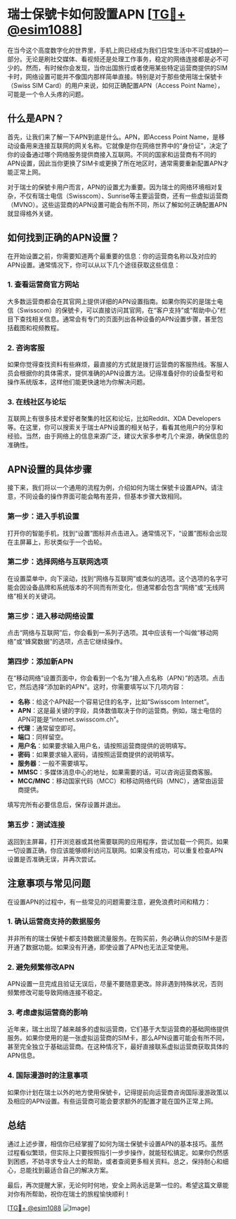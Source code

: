 # 瑞士保號卡如何設置APN [[TG💪+ @esim1088](https://t.me/s/esim1088)]

在当今这个高度数字化的世界里，手机上网已经成为我们日常生活中不可或缺的一部分。无论是刷社交媒体、看视频还是处理工作事务，稳定的网络连接都是必不可少的。然而，有时候你会发现，当你出国旅行或者使用某些特定运营商提供的SIM卡时，网络设置可能并不像国内那样简单直接。特别是对于那些使用瑞士保號卡（Swiss SIM Card）的用户来说，如何正确配置APN（Access Point Name），可能是一个令人头疼的问题。

## 什么是APN？

首先，让我们来了解一下APN到底是什么。APN，即Access Point Name，是移动设备用来连接互联网的网关名称。它就像是你在网络世界中的“身份证”，决定了你的设备通过哪个网络服务提供商接入互联网。不同的国家和运营商有不同的APN设置，因此当你更换了SIM卡或更换了所在地区时，通常需要重新配置APN才能正常上网。

对于瑞士的保號卡用户而言，APN的设置尤为重要。因为瑞士的网络环境相对复杂，不仅有瑞士电信（Swisscom）、Sunrise等主要运营商，还有一些虚拟运营商（MVNO）。这些运营商的APN设置可能会有所不同，所以了解如何正确配置APN就显得格外关键。

## 如何找到正确的APN设置？

在开始设置之前，你需要知道两个最重要的信息：你的运营商名称以及对应的APN设置。通常情况下，你可以从以下几个途径获取这些信息：

### 1. 查看运营商官方网站

大多数运营商都会在其官网上提供详细的APN设置指南。如果你购买的是瑞士电信（Swisscom）的保號卡，可以直接访问其官网，在“客户支持”或“帮助中心”栏目下查找相关信息。通常会有专门的页面列出各种设备的APN设置步骤，甚至包括截图和视频教程。

### 2. 咨询客服

如果你觉得查找资料有些麻烦，最直接的方式就是拨打运营商的客服热线。客服人员会根据你的具体需求，提供准确的APN设置方法。记得准备好你的设备型号和操作系统版本，这样他们能更快速地为你解决问题。

### 3. 在线社区与论坛

互联网上有很多技术爱好者聚集的社区和论坛，比如Reddit、XDA Developers等。在这里，你可以搜索关于瑞士APN设置的相关帖子，看看其他用户的分享和经验。当然，由于网络上的信息来源广泛，建议大家多参考几个来源，确保信息的准确性。

## APN设置的具体步骤

接下来，我们将以一个通用的流程为例，介绍如何为瑞士保號卡设置APN。请注意，不同设备的操作界面可能会略有差异，但基本步骤大致相同。

### 第一步：进入手机设置

打开你的智能手机，找到“设置”图标并点击进入。通常情况下，“设置”图标会出现在主屏幕上，形状类似于一个齿轮。

### 第二步：选择网络与互联网选项

在设置菜单中，向下滚动，找到“网络与互联网”或类似的选项。这个选项的名字可能会因设备品牌和系统版本的不同而有所变化，但通常都会包含“网络”或“无线网络”相关的关键词。

### 第三步：进入移动网络设置

点击“网络与互联网”后，你会看到一系列子选项。其中应该有一个叫做“移动网络”或“蜂窝数据”的选项，点击它继续操作。

### 第四步：添加新APN

在“移动网络”设置页面中，你会看到一个名为“接入点名称（APN）”的选项。点击它，然后选择“添加新的APN”。这时，你需要填写以下几项内容：

- **名称**：给这个APN起一个容易记住的名字，比如“Swisscom Internet”。
- **APN**：这是最关键的字段，具体数值取决于你的运营商。例如，瑞士电信的APN可能是“internet.swisscom.ch”。
- **代理**：通常留空即可。
- **端口**：同样留空。
- **用户名**：如果要求输入用户名，请按照运营商提供的说明填写。
- **密码**：如果要求输入密码，请按照运营商提供的说明填写。
- **服务器**：一般不需要填写。
- **MMSC**：多媒体消息中心的地址，如果需要的话，可以咨询运营商客服。
- **MCC/MNC**：移动国家代码（MCC）和移动网络代码（MNC），通常由运营商提供。

填写完所有必要信息后，保存设置并退出。

### 第五步：测试连接

返回到主屏幕，打开浏览器或其他需要联网的应用程序，尝试加载一个网页。如果一切设置正确，你应该能够顺利访问互联网。如果没有成功，可以重复检查APN设置是否准确无误，并再次尝试。

## 注意事项与常见问题

在设置APN的过程中，有一些常见的问题需要注意，避免浪费时间和精力：

### 1. 确认运营商支持的数据服务

并非所有的瑞士保號卡都支持数据流量服务。在购买前，务必确认你的SIM卡是否开通了数据功能。如果没有开通，即使设置了APN也无法正常使用。

### 2. 避免频繁修改APN

APN设置一旦完成且验证无误后，尽量不要随意更改。除非遇到特殊状况，否则频繁修改可能导致网络连接不稳定。

### 3. 考虑虚拟运营商的影响

近年来，瑞士出现了越来越多的虚拟运营商，它们基于大型运营商的基础网络提供服务。如果你使用的是一张虚拟运营商的SIM卡，那么APN设置可能会有所不同，甚至完全独立于基础运营商。在这种情况下，最好直接联系虚拟运营商获取具体的APN信息。

### 4. 国际漫游时的注意事项

如果你计划在瑞士以外的地方使用保號卡，记得提前向运营商咨询国际漫游政策以及相应的APN设置。有些运营商可能会要求额外的配置才能在国外正常上网。

## 总结

通过上述步骤，相信你已经掌握了如何为瑞士保號卡设置APN的基本技巧。虽然过程看似繁琐，但实际上只要按照指引一步步操作，就能轻松搞定。如果你仍然感到困惑，不妨寻求专业人士的帮助，或者查阅更多相关资料。总之，保持耐心和细心，总能找到最适合自己的解决方案。

最后，再次提醒大家，无论何时何地，安全上网永远是第一位的。希望这篇文章能对你有所帮助，祝你在瑞士的旅程愉快顺利！

[[TG💪+ @esim1088](https://t.me/s/esim1088) ![Image](https://i.postimg.cc/4NQfJmqS/Snipaste-2025-05-13-00-14-12.png)]